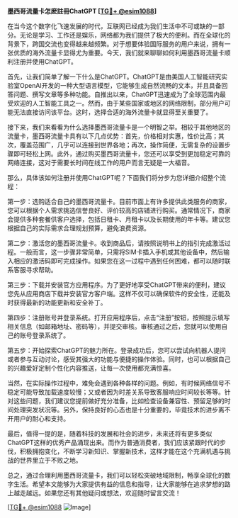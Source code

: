 **墨西哥流量卡怎麽註冊ChatGPT [[TG💪+ @esim1088](https://t.me/s/esim1088)]**

在当今这个数字化飞速发展的时代，互联网已经成为我们生活中不可或缺的一部分。无论是学习、工作还是娱乐，网络都为我们提供了极大的便利。而在全球化的背景下，跨国交流也变得越来越频繁。对于想要体验国际服务的用户来说，拥有一张优质的海外流量卡显得尤为重要。今天，我们就来聊聊如何利用墨西哥流量卡顺利注册并使用ChatGPT。

首先，让我们简单了解一下什么是ChatGPT。ChatGPT是由美国人工智能研究实验室OpenAI开发的一种大型语言模型，它能够生成自然流畅的文本，并且具备回答问题、撰写文章等多种功能。自推出以来，ChatGPT迅速成为了全球范围内最受欢迎的人工智能工具之一。然而，由于某些国家或地区的网络限制，部分用户可能无法直接访问该平台。这时，选择合适的海外流量卡就显得至关重要了。

接下来，我们来看看为什么选择墨西哥流量卡是一个明智之举。相较于其他地区的流量卡，墨西哥流量卡具有以下几点优势：首先，价格相对实惠，性价比高；其次，覆盖范围广，几乎可以连接到世界各地；再次，操作简便，无需复杂的设置步骤即可轻松上网。此外，通过购买墨西哥流量卡，您还可以享受到更加稳定可靠的网络连接，这对于需要长时间在线工作的用户而言无疑是一大福音。

那么，具体该如何注册并使用ChatGPT呢？下面我们将分步为您详细介绍整个流程：

第一步：选购适合自己的墨西哥流量卡。目前市面上有许多提供此类服务的商家，您可以根据个人需求挑选信誉良好、评价较高的店铺进行购买。通常情况下，商家会提供多种套餐供客户选择，包括日租卡、月租卡以及长期使用的年卡等。建议您根据自己的实际需求合理规划预算，避免浪费资源。

第二步：激活您的墨西哥流量卡。收到商品后，请按照说明书上的指引完成激活过程。一般而言，这一步骤非常简单，只需将SIM卡插入手机或其他设备中，然后输入相应的激活码即可完成操作。如果您在这一过程中遇到任何困难，都可以随时联系客服寻求帮助。

第三步：下载并安装官方应用程序。为了更好地享受ChatGPT带来的便利，建议您先从应用商店下载并安装官方客户端。这样不仅可以确保软件的安全性，还能及时获得最新的功能更新和安全补丁。

第四步：注册账号并登录系统。打开应用程序后，点击“注册”按钮，按照提示填写相关信息（如邮箱地址、密码等），并提交审核。审核通过之后，您就可以使用自己的账号登录系统了。

第五步：开始探索ChatGPT的魅力所在。登录成功后，您可以尝试向机器人提问或者参与互动讨论，感受其强大的功能与便捷的操作体验。同时，也可以根据自己的兴趣爱好定制个性化内容推送，让每一次使用都充满惊喜。

当然，在实际操作过程中，难免会遇到各种各样的问题。例如，有时候网络信号不稳定可能导致加载速度较慢；又或者因为时差关系导致客服响应时间较长等等。针对这些问题，我们建议您提前做好充分准备，比如检查设备兼容性、预留足够的时间处理突发状况等。另外，保持良好的心态也是十分重要的，毕竟技术的进步离不开用户的耐心和支持。

最后，值得一提的是，随着科技的发展和社会的进步，未来还将有更多类似ChatGPT这样的优秀产品涌现出来。而作为普通消费者，我们应该紧跟时代的步伐，积极拥抱变化，不断学习新知识、掌握新技术，这样才能在这个充满机遇与挑战的世界里立于不败之地。

总之，通过合理利用墨西哥流量卡，我们可以轻松突破地域限制，畅享全球化的数字生活。希望本文能够为大家提供有益的信息和指导，让大家能够在追求梦想的路上越走越远。如果您还有其他疑问或想法，欢迎随时留言交流！

[[TG💪+ @esim1088](https://t.me/s/esim1088) ![Image](https://i.postimg.cc/4NQfJmqS/Snipaste-2025-05-13-00-14-12.png)]